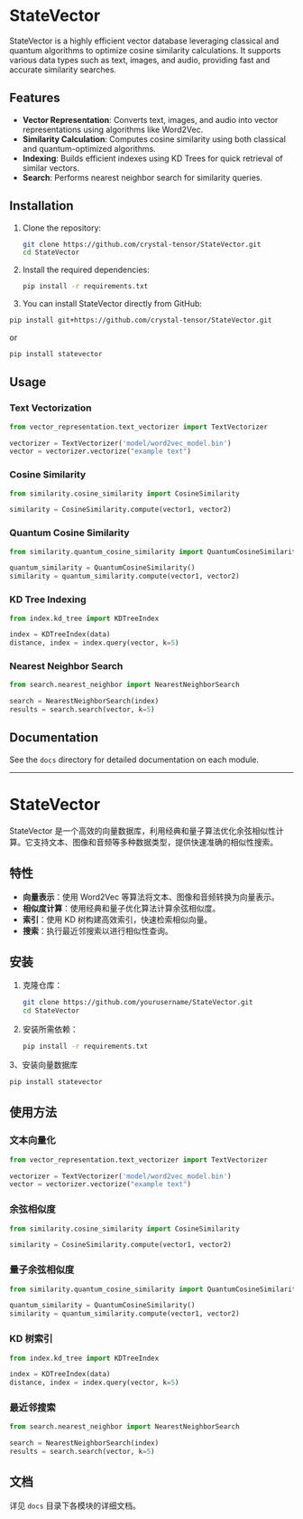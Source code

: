 
# StateVector

StateVector is a highly efficient vector database leveraging classical and quantum algorithms to optimize cosine similarity calculations. It supports various data types such as text, images, and audio, providing fast and accurate similarity searches.

## Features
- **Vector Representation**: Converts text, images, and audio into vector representations using algorithms like Word2Vec.
- **Similarity Calculation**: Computes cosine similarity using both classical and quantum-optimized algorithms.
- **Indexing**: Builds efficient indexes using KD Trees for quick retrieval of similar vectors.
- **Search**: Performs nearest neighbor search for similarity queries.

## Installation
1. Clone the repository:
    ```sh
    git clone https://github.com/crystal-tensor/StateVector.git
    cd StateVector
    ```
2. Install the required dependencies:
    ```sh
    pip install -r requirements.txt
    ```
3. You can install StateVector directly from GitHub:

```bash
pip install git+https://github.com/crystal-tensor/StateVector.git
```
or 
```bash
pip install statevector
```
## Usage
### Text Vectorization
```python
from vector_representation.text_vectorizer import TextVectorizer

vectorizer = TextVectorizer('model/word2vec_model.bin')
vector = vectorizer.vectorize("example text")
```

### Cosine Similarity
```python
from similarity.cosine_similarity import CosineSimilarity

similarity = CosineSimilarity.compute(vector1, vector2)
```

### Quantum Cosine Similarity
```python
from similarity.quantum_cosine_similarity import QuantumCosineSimilarity

quantum_similarity = QuantumCosineSimilarity()
similarity = quantum_similarity.compute(vector1, vector2)
```

### KD Tree Indexing
```python
from index.kd_tree import KDTreeIndex

index = KDTreeIndex(data)
distance, index = index.query(vector, k=5)
```

### Nearest Neighbor Search
```python
from search.nearest_neighbor import NearestNeighborSearch

search = NearestNeighborSearch(index)
results = search.search(vector, k=5)
```

## Documentation
See the `docs` directory for detailed documentation on each module.

---

# StateVector

StateVector 是一个高效的向量数据库，利用经典和量子算法优化余弦相似性计算。它支持文本、图像和音频等多种数据类型，提供快速准确的相似性搜索。

## 特性
- **向量表示**：使用 Word2Vec 等算法将文本、图像和音频转换为向量表示。
- **相似度计算**：使用经典和量子优化算法计算余弦相似度。
- **索引**：使用 KD 树构建高效索引，快速检索相似向量。
- **搜索**：执行最近邻搜索以进行相似性查询。

## 安装
1. 克隆仓库：
    ```sh
    git clone https://github.com/yourusername/StateVector.git
    cd StateVector
    ```
2. 安装所需依赖：
    ```sh
    pip install -r requirements.txt
    ```
3、安装向量数据库
```bash
pip install statevector
```

## 使用方法
### 文本向量化
```python
from vector_representation.text_vectorizer import TextVectorizer

vectorizer = TextVectorizer('model/word2vec_model.bin')
vector = vectorizer.vectorize("example text")
```

### 余弦相似度
```python
from similarity.cosine_similarity import CosineSimilarity

similarity = CosineSimilarity.compute(vector1, vector2)
```

### 量子余弦相似度
```python
from similarity.quantum_cosine_similarity import QuantumCosineSimilarity

quantum_similarity = QuantumCosineSimilarity()
similarity = quantum_similarity.compute(vector1, vector2)
```

### KD 树索引
```python
from index.kd_tree import KDTreeIndex

index = KDTreeIndex(data)
distance, index = index.query(vector, k=5)
```

### 最近邻搜索
```python
from search.nearest_neighbor import NearestNeighborSearch

search = NearestNeighborSearch(index)
results = search.search(vector, k=5)
```

## 文档
详见 `docs` 目录下各模块的详细文档。





